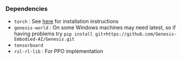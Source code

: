 ### Dependencies
- `torch` : See [here](https://pytorch.org/get-started/locally/) for installation instructions
- `genesis-world` : On some Windows machines may need latest, so if having problems try `pip install git+https://github.com/Genesis-Embodied-AI/Genesis.git`
- `tensorboard`
- `rsl-rl-lib` : For PPO implementation